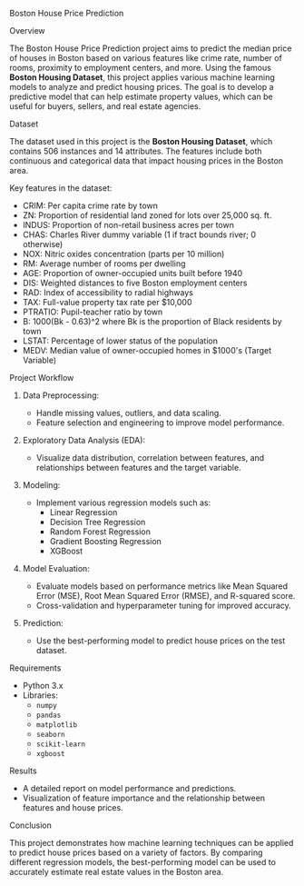 

 Boston House Price Prediction

Overview

The Boston House Price Prediction project aims to predict the median price of houses in Boston based on various features like crime rate, number of rooms, proximity to employment centers, and more. Using the famous **Boston Housing Dataset**, this project applies various machine learning models to analyze and predict housing prices. The goal is to develop a predictive model that can help estimate property values, which can be useful for buyers, sellers, and real estate agencies.

Dataset

The dataset used in this project is the **Boston Housing Dataset**, which contains 506 instances and 14 attributes. The features include both continuous and categorical data that impact housing prices in the Boston area.

Key features in the dataset:
- CRIM: Per capita crime rate by town
- ZN: Proportion of residential land zoned for lots over 25,000 sq. ft.
- INDUS: Proportion of non-retail business acres per town
- CHAS: Charles River dummy variable (1 if tract bounds river; 0 otherwise)
- NOX: Nitric oxides concentration (parts per 10 million)
- RM: Average number of rooms per dwelling
- AGE: Proportion of owner-occupied units built before 1940
- DIS: Weighted distances to five Boston employment centers
- RAD: Index of accessibility to radial highways
- TAX: Full-value property tax rate per $10,000
- PTRATIO: Pupil-teacher ratio by town
- B: 1000(Bk - 0.63)^2 where Bk is the proportion of Black residents by town
- LSTAT: Percentage of lower status of the population
- MEDV: Median value of owner-occupied homes in $1000's (Target Variable)

 Project Workflow

1. Data Preprocessing: 
    - Handle missing values, outliers, and data scaling.
    - Feature selection and engineering to improve model performance.

2. Exploratory Data Analysis (EDA):
    - Visualize data distribution, correlation between features, and relationships between features and the target variable.

3. Modeling:
    - Implement various regression models such as:
        - Linear Regression
        - Decision Tree Regression
        - Random Forest Regression
        - Gradient Boosting Regression
        - XGBoost
        
4. Model Evaluation:
    - Evaluate models based on performance metrics like Mean Squared Error (MSE), Root Mean Squared Error (RMSE), and R-squared score.
    - Cross-validation and hyperparameter tuning for improved accuracy.

5. Prediction:
    - Use the best-performing model to predict house prices on the test dataset.

Requirements

- Python 3.x
- Libraries: 
    - `numpy`
    - `pandas`
    - `matplotlib`
    - `seaborn`
    - `scikit-learn`
    - `xgboost`

Results

- A detailed report on model performance and predictions.
- Visualization of feature importance and the relationship between features and house prices.

Conclusion

This project demonstrates how machine learning techniques can be applied to predict house prices based on a variety of factors. By comparing different regression models, the best-performing model can be used to accurately estimate real estate values in the Boston area.


